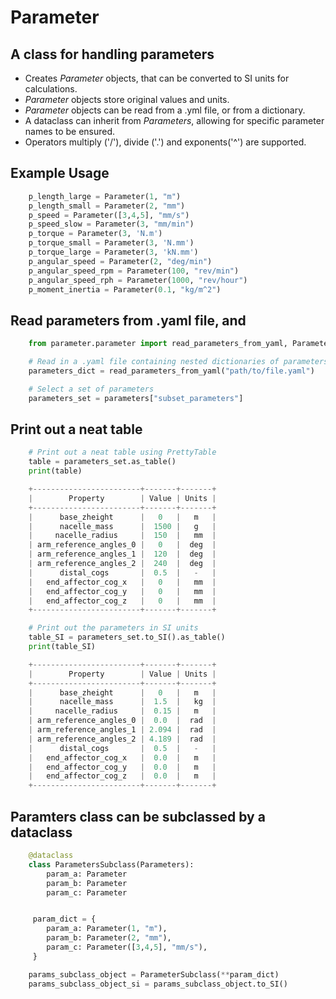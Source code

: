 # Parameter
## A class for handling parameters

- Creates *Parameter* objects, that can be converted to SI units for calculations.
- *Parameter* objects store original values and units.
- *Parameter* objects can be read from a .yml file, or from a dictionary.
- A dataclass can inherit from *Parameters*, allowing for specific parameter names to be ensured.
- Operators multiply ('/'), divide ('.') and exponents('^') are supported.

## Example Usage
```python
    p_length_large = Parameter(1, "m")
    p_length_small = Parameter(2, "mm")
    p_speed = Parameter([3,4,5], "mm/s")
    p_speed_slow = Parameter(3, "mm/min")
    p_torque = Parameter(3, 'N.m')
    p_torque_small = Parameter(3, 'N.mm')
    p_torque_large = Parameter(3, 'kN.mm')
    p_angular_speed = Parameter(2, "deg/min")
    p_angular_speed_rpm = Parameter(100, "rev/min")
    p_angular_speed_rph = Parameter(1000, "rev/hour")
    p_moment_inertia = Parameter(0.1, "kg/m^2")

```

## Read parameters from .yaml file, and 
```python
    from parameter.parameter import read_parameters_from_yaml, Parameters

    # Read in a .yaml file containing nested dictionaries of parameters
    parameters_dict = read_parameters_from_yaml("path/to/file.yaml")

    # Select a set of parameters
    parameters_set = parameters["subset_parameters"]

```

## Print out a neat table
```python
    # Print out a neat table using PrettyTable
    table = parameters_set.as_table()
    print(table)

    +------------------------+-------+-------+
    |        Property        | Value | Units |
    +------------------------+-------+-------+
    |      base_zheight      |   0   |   m   |
    |      nacelle_mass      |  1500 |   g   |
    |     nacelle_radius     |  150  |   mm  |
    | arm_reference_angles_0 |   0   |  deg  |
    | arm_reference_angles_1 |  120  |  deg  |
    | arm_reference_angles_2 |  240  |  deg  |
    |      distal_cogs       |  0.5  |   -   |
    |   end_affector_cog_x   |   0   |   mm  |
    |   end_affector_cog_y   |   0   |   mm  |
    |   end_affector_cog_z   |   0   |   mm  |
    +------------------------+-------+-------+

    # Print out the parameters in SI units
    table_SI = parameters_set.to_SI().as_table()
    print(table_SI)

    +------------------------+-------+-------+
    |        Property        | Value | Units |
    +------------------------+-------+-------+
    |      base_zheight      |   0   |   m   |
    |      nacelle_mass      |  1.5  |   kg  |
    |     nacelle_radius     |  0.15 |   m   |
    | arm_reference_angles_0 |  0.0  |  rad  |
    | arm_reference_angles_1 | 2.094 |  rad  |
    | arm_reference_angles_2 | 4.189 |  rad  |
    |      distal_cogs       |  0.5  |   -   |
    |   end_affector_cog_x   |  0.0  |   m   |
    |   end_affector_cog_y   |  0.0  |   m   |
    |   end_affector_cog_z   |  0.0  |   m   |
    +------------------------+-------+-------+
```

## Paramters class can be subclassed by a dataclass
```python
    @dataclass
    class ParametersSubclass(Parameters):
        param_a: Parameter
        param_b: Parameter
        param_c: Parameter


     param_dict = {
        param_a: Parameter(1, "m"),
        param_b: Parameter(2, "mm"),
        param_c: Parameter([3,4,5], "mm/s"),
     }

    params_subclass_object = ParameterSubclass(**param_dict)
    params_subclass_object_si = params_subclass_object.to_SI()
```
